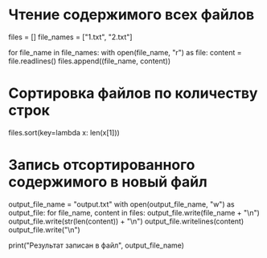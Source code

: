 # Чтение содержимого всех файлов

files = []
file_names = ["1.txt", "2.txt"]

for file_name in file_names:
    with open(file_name, "r") as file:
        content = file.readlines()
        files.append((file_name, content))

# Сортировка файлов по количеству строк

files.sort(key=lambda x: len(x[1]))

# Запись отсортированного содержимого в новый файл

output_file_name = "output.txt"
with open(output_file_name, "w") as output_file:
    for file_name, content in files:
        output_file.write(file_name + "\n")
        output_file.write(str(len(content)) + "\n")
        output_file.writelines(content)
        output_file.write("\n")

print("Результат записан в файл", output_file_name)